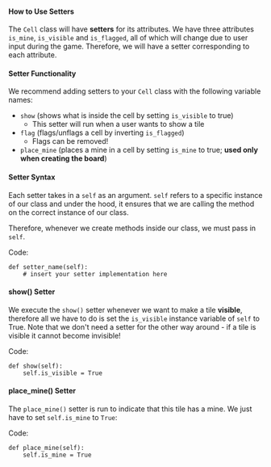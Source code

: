 #### How to Use Setters
The `Cell` class will have **setters** for its attributes. We have three attributes `is_mine`, `is_visible` and `is_flagged`, all of which will change due to user input during the game. Therefore, we will have a setter corresponding to each attribute.

#### Setter Functionality
We recommend adding setters to your `Cell` class with the following variable names: 

- `show` (shows what is inside the cell by setting `is_visible` to true)
  - This setter will run when a user wants to show a tile
- `flag` (flags/unflags a cell by inverting `is_flagged`)
  - Flags can be removed!
- `place_mine` (places a mine in a cell by setting `is_mine` to true; **used only when creating the board**)

#### Setter Syntax

Each setter takes in a `self` as an argument. `self` refers to a specific instance of our class and under the hood, it ensures that we are calling the method on the correct instance of our class. 

Therefore, whenever we create methods inside our class, we must pass in `self`. 

Code: 
```
def setter_name(self):
    # insert your setter implementation here
```

#### show() Setter
We execute the `show()` setter whenever we want to make a tile **visible**, therefore all we have to do is set the `is_visible` instance variable of `self` to True. 
Note that we don't need a setter for the other way around - if a tile is visible it cannot become invisible!

Code: 
```
def show(self):    
    self.is_visible = True
```

#### place_mine() Setter
The `place_mine()` setter is run to indicate that this tile has a mine. We just have to set `self.is_mine` to `True`:

Code: 
```
def place_mine(self):
    self.is_mine = True
```
